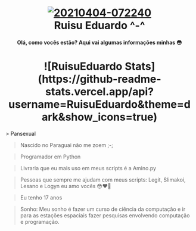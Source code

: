 <h1 align="center">
  <br>
<a href="https://ibb.co/bKqkLB9"><img src="https://i.ibb.co/TgpsR83/20210404-072240.png" alt="20210404-072240" border="0"></a>
  <br>
  Ruisu Eduardo ^-^
  <br>
</h1>

<h4 align="center">Olá, como vocês estão? Aqui vai algumas informações minhas 😳</h4>
<h1 align="center">
![RuisuEduardo Stats](https://github-readme-stats.vercel.app/api?username=RuisuEduardo&theme=dark&show_icons=true)
</h1>
> Pansexual

> Nascido no Paraguai não me zoem ;-;

> Programador em Python

> Livraria que eu mais uso em meus scripts é a Amino.py

> Pessoas que sempre me ajudam com meus scripts: Legit, Slimakoi, Lesano e Logyn eu amo vocês 😳❤️🤙

> Eu tenho 17 anos

> Sonho: Meu sonho é fazer um curso de ciência da computação e ir para as estações espaciais fazer pesquisas envolvendo computação e programação.
